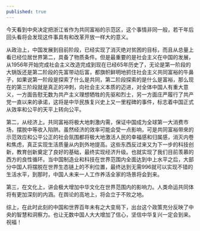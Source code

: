 ```yaml
---
published: true
---
```

今天看到中央决定把浙江省作为共同富裕的示范区，这个事情非同一般，若干年后回头看将会发现这件事具有和改革开放一样大的意义。

从政治上，中国发展到目前阶段，已经实现了消灭绝对贫困的目标，而且从总量上看已经位居世界第二，具备了物质条件。但是最重要的是社会主义在中国的发展，从1956年开始完成社会主义改造完成到现在已经65年历史了，无论是第一阶段的大锅饭还是第二阶段的先富带动后富，都旗帜鲜明地抓住社会主义共同富裕的牛鼻子，如果说第一阶段是探索了什么是共同，第二阶段探索的是什么是富裕，那么现在的第三阶段就是真正的冲刺，向社会主义本质的迈进，对全体中国人有重大意义，一方面告慰无数为共产主义理想牺牲的先驱和烈士，另一方面庄严履行了共产党一直以来的承诺，这将是中华民族复兴史上又一里程碑的事件，标志着中国正式从效率和公平的天平上转向公平。

第二，从经济上。共同富裕将极大地刺激内需，保证中国成为全球第一大消费市场，摆脱中等收入陷阱。虽然经济的效率可能会受一点影响，可是共同富裕带來的示范效应和公平公正的社会氛围都将极大地激活人民的幸福感和归属感，消灭内卷和焦虑，真正实现生活质量从内到外地提高。这些东西反过来又为下一步的科技创新，教育创新奠定了良好的基础，最终实现经济升级。也就实现了我们目前羡慕的西方的良性循环。当中国制造业和科技在世界范围内全面达到中上水平之后，大部分中国人将摆脱在世界生态链上的不利位置，最终达到无需996就可以实现不错的生活水平，到那时，中国人未来一人工作养活全家的场景将会到来。

第三，在文化上，讲会极大增加中华文化在世界范围内的影响力。人类命运共同体将有更加深刻的内涵。在舆论的高地上，将会立于不败之地。

综上，在此时此刻的中国和世界百年未有之大变局下，出台这个政策充分反映了中央的智慧和洞察力。也让无数中国人大大增加了信心，坚信中华复兴一定会到来。祝福！